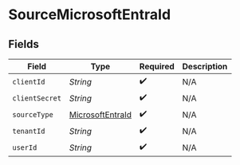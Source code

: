 # SourceMicrosoftEntraId


## Fields

| Field                                                       | Type                                                        | Required                                                    | Description                                                 |
| ----------------------------------------------------------- | ----------------------------------------------------------- | ----------------------------------------------------------- | ----------------------------------------------------------- |
| `clientId`                                                  | *String*                                                    | :heavy_check_mark:                                          | N/A                                                         |
| `clientSecret`                                              | *String*                                                    | :heavy_check_mark:                                          | N/A                                                         |
| `sourceType`                                                | [MicrosoftEntraId](../../models/shared/MicrosoftEntraId.md) | :heavy_check_mark:                                          | N/A                                                         |
| `tenantId`                                                  | *String*                                                    | :heavy_check_mark:                                          | N/A                                                         |
| `userId`                                                    | *String*                                                    | :heavy_check_mark:                                          | N/A                                                         |